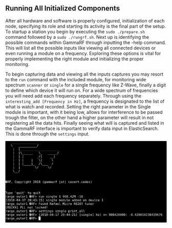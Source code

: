 ## Running All Initialized Components
After all hardware and software is properly configured, initialization of each node, specifying its role and starting its activity is the final part of the setup. To startup a station you begin by executing the `sudo ./prepare.sh` command followed by a `sudo ./rungrf.sh`. Next up is identifying the possible commands within GammaRF through inputting the -help command. This will list all the possible inputs like viewing all connected devices or even running a module on a frequency. Exploring these options is vital for properly implementing the right module and initializing the proper monitoring.

To begin capturing data and viewing all the inputs captures you may resort to the `run` command with the included module, for monitoring wide spectrum `scanner` or `single` for a single frequency like Z-Wave, finally a digit to define which device it will run on. For a wide spectrum of frequencies you will need add each frequency separately. Through using the `interesting_add [Frequency in Hz]`, a frequency is designated to the list of what is watch and recorded. Setting the right parameter in the Single module is important, with it being low, allows for interference to be passed trough the filter, on the other hand a higher parameter will result in not registering all the data hits. Finally seeing what will is captured and listed in the GammaRF interface is important to verify data input in ElasticSearch. This is done through the `settings` input.

![](https://github.com/peteIS/mad-jack/blob/master/Operation.png?raw=true)
